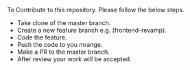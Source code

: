 To Contribute to this repository. Please follow the below steps.

- Take clone of the master branch.
- Create a new feature branch e.g. (frontend-revamp).
- Code the feature.
- Push the code to you mrange.
- Make a PR to the master branch.
- After review your work will be accepted.
